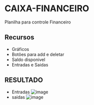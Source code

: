 # CAIXA-FINANCEIRO
Planilha para controle Financeiro

## Recursos

* Gráficos
* Botões para add e deletar
* Saldo disponivel
* Entradas e Saidas

## RESULTADO
* Entradas
![image](https://github.com/BernardoFernandes25/CAIXA-FINANCEIRO/assets/139241276/6095dbcc-c4a3-49e9-a8c5-99b47b664b1b)
* saidas
![image](https://github.com/BernardoFernandes25/CAIXA-FINANCEIRO/assets/139241276/3f28b968-ad64-4a0d-86dd-8296a077a031)

